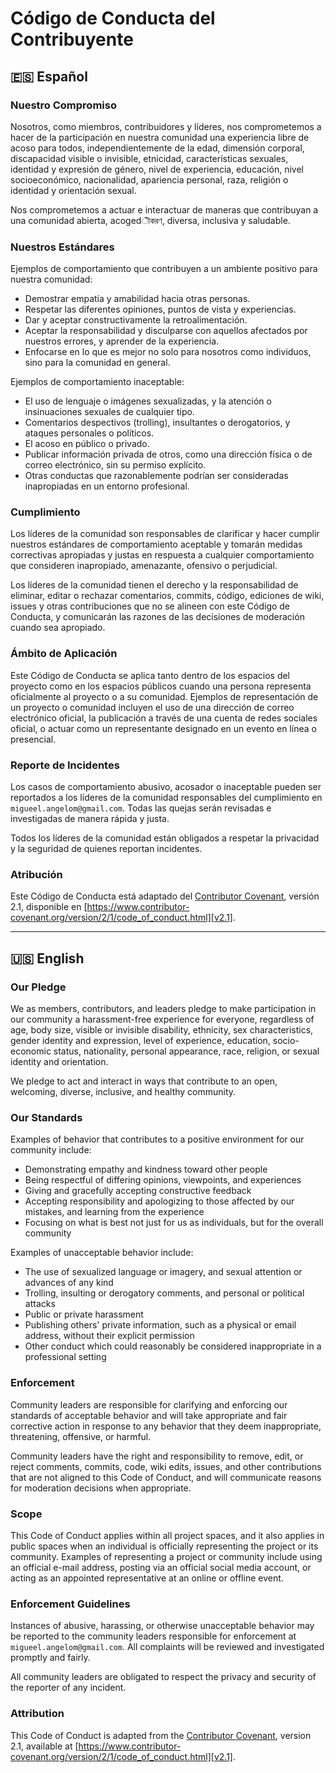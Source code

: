 # Código de Conducta del Contribuyente

## 🇪🇸 Español

### Nuestro Compromiso

Nosotros, como miembros, contribuidores y líderes, nos comprometemos a hacer de la participación en nuestra comunidad una experiencia libre de acoso para todos, independientemente de la edad, dimensión corporal, discapacidad visible o invisible, etnicidad, características sexuales, identidad y expresión de género, nivel de experiencia, educación, nivel socioeconómico, nacionalidad, apariencia personal, raza, religión o identidad y orientación sexual.

Nos comprometemos a actuar e interactuar de maneras que contribuyan a una comunidad abierta, acogedীকরণ, diversa, inclusiva y saludable.

### Nuestros Estándares

Ejemplos de comportamiento que contribuyen a un ambiente positivo para nuestra comunidad:

- Demostrar empatía y amabilidad hacia otras personas.
- Respetar las diferentes opiniones, puntos de vista y experiencias.
- Dar y aceptar constructivamente la retroalimentación.
- Aceptar la responsabilidad y disculparse con aquellos afectados por nuestros errores, y aprender de la experiencia.
- Enfocarse en lo que es mejor no solo para nosotros como individuos, sino para la comunidad en general.

Ejemplos de comportamiento inaceptable:

- El uso de lenguaje o imágenes sexualizadas, y la atención o insinuaciones sexuales de cualquier tipo.
- Comentarios despectivos (trolling), insultantes o derogatorios, y ataques personales o políticos.
- El acoso en público o privado.
- Publicar información privada de otros, como una dirección física o de correo electrónico, sin su permiso explícito.
- Otras conductas que razonablemente podrían ser consideradas inapropiadas en un entorno profesional.

### Cumplimiento

Los líderes de la comunidad son responsables de clarificar y hacer cumplir nuestros estándares de comportamiento aceptable y tomarán medidas correctivas apropiadas y justas en respuesta a cualquier comportamiento que consideren inapropiado, amenazante, ofensivo o perjudicial.

Los líderes de la comunidad tienen el derecho y la responsabilidad de eliminar, editar o rechazar comentarios, commits, código, ediciones de wiki, issues y otras contribuciones que no se alineen con este Código de Conducta, y comunicarán las razones de las decisiones de moderación cuando sea apropiado.

### Ámbito de Aplicación

Este Código de Conducta se aplica tanto dentro de los espacios del proyecto como en los espacios públicos cuando una persona representa oficialmente al proyecto o a su comunidad. Ejemplos de representación de un proyecto o comunidad incluyen el uso de una dirección de correo electrónico oficial, la publicación a través de una cuenta de redes sociales oficial, o actuar como un representante designado en un evento en línea o presencial.

### Reporte de Incidentes

Los casos de comportamiento abusivo, acosador o inaceptable pueden ser reportados a los líderes de la comunidad responsables del cumplimiento en `migueel.angelom@gmail.com`. Todas las quejas serán revisadas e investigadas de manera rápida y justa.

Todos los líderes de la comunidad están obligados a respetar la privacidad y la seguridad de quienes reportan incidentes.

### Atribución

Este Código de Conducta está adaptado del [Contributor Covenant][homepage], versión 2.1, disponible en [https://www.contributor-covenant.org/version/2/1/code_of_conduct.html][v2.1].

[homepage]: https://www.contributor-covenant.org
[v2.1]: https://www.contributor-covenant.org/version/2/1/code_of_conduct.html

---

## 🇺🇸 English

### Our Pledge

We as members, contributors, and leaders pledge to make participation in our community a harassment-free experience for everyone, regardless of age, body size, visible or invisible disability, ethnicity, sex characteristics, gender identity and expression, level of experience, education, socio-economic status, nationality, personal appearance, race, religion, or sexual identity and orientation.

We pledge to act and interact in ways that contribute to an open, welcoming, diverse, inclusive, and healthy community.

### Our Standards

Examples of behavior that contributes to a positive environment for our community include:

- Demonstrating empathy and kindness toward other people
- Being respectful of differing opinions, viewpoints, and experiences
- Giving and gracefully accepting constructive feedback
- Accepting responsibility and apologizing to those affected by our mistakes, and learning from the experience
- Focusing on what is best not just for us as individuals, but for the overall community

Examples of unacceptable behavior include:

- The use of sexualized language or imagery, and sexual attention or advances of any kind
- Trolling, insulting or derogatory comments, and personal or political attacks
- Public or private harassment
- Publishing others' private information, such as a physical or email address, without their explicit permission
- Other conduct which could reasonably be considered inappropriate in a professional setting

### Enforcement

Community leaders are responsible for clarifying and enforcing our standards of acceptable behavior and will take appropriate and fair corrective action in response to any behavior that they deem inappropriate, threatening, offensive, or harmful.

Community leaders have the right and responsibility to remove, edit, or reject comments, commits, code, wiki edits, issues, and other contributions that are not aligned to this Code of Conduct, and will communicate reasons for moderation decisions when appropriate.

### Scope

This Code of Conduct applies within all project spaces, and it also applies in public spaces when an individual is officially representing the project or its community. Examples of representing a project or community include using an official e-mail address, posting via an official social media account, or acting as an appointed representative at an online or offline event.

### Enforcement Guidelines

Instances of abusive, harassing, or otherwise unacceptable behavior may be reported to the community leaders responsible for enforcement at `migueel.angelom@gmail.com`. All complaints will be reviewed and investigated promptly and fairly.

All community leaders are obligated to respect the privacy and security of the reporter of any incident.

### Attribution

This Code of Conduct is adapted from the [Contributor Covenant][homepage], version 2.1, available at [https://www.contributor-covenant.org/version/2/1/code_of_conduct.html][v2.1].

[homepage]: https://www.contributor-covenant.org
[v2.1]: https://www.contributor-covenant.org/version/2/1/code_of_conduct.html
